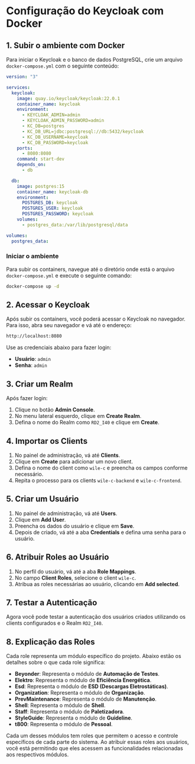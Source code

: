 # Configuração do Keycloak com Docker

## 1. Subir o ambiente com Docker

Para iniciar o Keycloak e o banco de dados PostgreSQL, crie um arquivo `docker-compose.yml` com o seguinte conteúdo:

```yaml
version: "3"

services:
  keycloak:
    image: quay.io/keycloak/keycloak:22.0.1
    container_name: keycloak
    environment:
      - KEYCLOAK_ADMIN=admin
      - KEYCLOAK_ADMIN_PASSWORD=admin
      - KC_DB=postgres
      - KC_DB_URL=jdbc:postgresql://db:5432/keycloak
      - KC_DB_USERNAME=keycloak
      - KC_DB_PASSWORD=keycloak
    ports:
      - 8080:8080
    command: start-dev
    depends_on:
      - db

  db:
    image: postgres:15
    container_name: keycloak-db
    environment:
      POSTGRES_DB: keycloak
      POSTGRES_USER: keycloak
      POSTGRES_PASSWORD: keycloak
    volumes:
      - postgres_data:/var/lib/postgresql/data

volumes:
  postgres_data:
```

### Iniciar o ambiente

Para subir os containers, navegue até o diretório onde está o arquivo `docker-compose.yml` e execute o seguinte comando:

```bash
docker-compose up -d
```

## 2. Acessar o Keycloak

Após subir os containers, você poderá acessar o Keycloak no navegador. Para isso, abra seu navegador e vá até o endereço:

```bash
http://localhost:8080
```

Use as credenciais abaixo para fazer login:

- **Usuário**: `admin`
- **Senha**: `admin`

## 3. Criar um Realm

Após fazer login:

1. Clique no botão **Admin Console**.
2. No menu lateral esquerdo, clique em **Create Realm**.
3. Defina o nome do Realm como `RD2_I40` e clique em **Create**.

## 4. Importar os Clients

1. No painel de administração, vá até **Clients**.
2. Clique em **Create** para adicionar um novo client.
3. Defina o nome do client como `wile-c` e preencha os campos conforme necessário.
4. Repita o processo para os clients `wile-c-backend` e `wile-c-frontend`.

## 5. Criar um Usuário

1. No painel de administração, vá até **Users**.
2. Clique em **Add User**.
3. Preencha os dados do usuário e clique em **Save**.
4. Depois de criado, vá até a aba **Credentials** e defina uma senha para o usuário.

## 6. Atribuir Roles ao Usuário

1. No perfil do usuário, vá até a aba **Role Mappings**.
2. No campo **Client Roles**, selecione o client `wile-c`.
3. Atribua as roles necessárias ao usuário, clicando em **Add selected**.

## 7. Testar a Autenticação

Agora você pode testar a autenticação dos usuários criados utilizando os clients configurados e o Realm `RD2_I40`.

## 8. Explicação das Roles

Cada role representa um módulo específico do projeto. Abaixo estão os detalhes sobre o que cada role significa:

- **Beyonder**: Representa o módulo de **Automação de Testes**.
- **Elektro**: Representa o módulo de **Eficiência Energética**.
- **Esd**: Representa o módulo de **ESD (Descargas Eletrostáticas)**.
- **Organization**: Representa o módulo de **Organização**.
- **PrevMaintenance**: Representa o módulo de **Manutenção**.
- **Shell**: Representa o módulo de **Shell**.
- **Staff**: Representa o módulo de **Paletizadora**.
- **StyleGuide**: Representa o módulo de **Guideline**.
- **t800**: Representa o módulo de **Pessoal**.

Cada um desses módulos tem roles que permitem o acesso e controle específicos de cada parte do sistema. Ao atribuir essas roles aos usuários, você está permitindo que eles acessem as funcionalidades relacionadas aos respectivos módulos.
